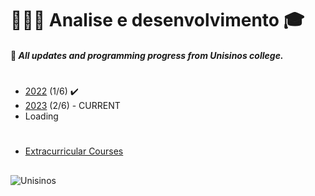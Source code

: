 # 👨🏻‍💻 **Analise e desenvolvimento** 🎓

#### 📌 *All updates and programming progress from Unisinos college.*
#
* [2022](https://github.com/NE-Sander/Analise-e-desenvolvimento/tree/main/2022) (1/6) ✔️
* [2023](https://github.com/NE-Sander/Analise-e-desenvolvimento/tree/main/2023)  (2/6) - CURRENT
* Loading 
    <img src="https://media.tenor.com/wpSo-8CrXqUAAAAi/loading-loading-forever.gif" width="10px"/>

#
* [Extracurricular Courses](https://github.com/NE-Sander/Analise-e-desenvolvimento/tree/main/Extracurricular%20Courses)


##
<div style="display: inline block">
    <a href="https://www.unisinos.br"> 
     <img src="https://upload.wikimedia.org/wikipedia/pt/9/91/Lp_logo_unisinos.png" img align="left" alt="Unisinos">
    </a>
</div>
